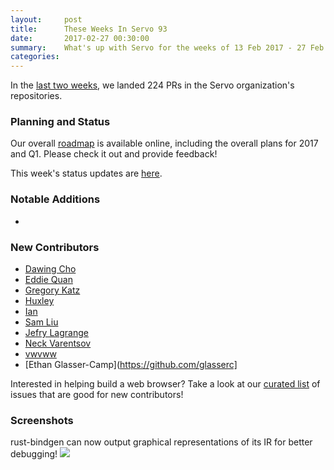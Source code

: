 ```yaml
---
layout:     post
title:      These Weeks In Servo 93
date:       2017-02-27 00:30:00
summary:    What's up with Servo for the weeks of 13 Feb 2017 - 27 Feb 2017
categories:
---
```


In the [last two weeks](https://github.com/pulls?utf8=%E2%9C%93&q=is%3Apr+is%3Amerged+closed%3A2017-02-13..2017-02-27+user%3Aservo+),
we landed 224 PRs in the Servo organization's repositories.

### Planning and Status

Our overall [roadmap](https://github.com/servo/servo/wiki/Roadmap) is available online, including the overall plans for 2017 and Q1. Please check it out and provide feedback!

This week's status updates are [here](https://www.standu.ps/project/servo/).

### Notable Additions

- 

### New Contributors

- [Dawing Cho](https://github.com/AdmiralCoco)
- [Eddie Quan](https://github.com/eddiequan)
- [Gregory Katz](https://github.com/gregkatz)
- [Huxley](https://github.com/UnICorN21)
- [Ian](https://github.com/Greeene)
- [Sam Liu](https://github.com/samliu)
- [Jefry Lagrange](https://github.com/zimio)
- [Neck Varentsov](https://github.com/Varentsov)
- [vwvww](https://github.com/vwvww)
- [Ethan Glasser-Camp](https://github.com/glasserc]

Interested in helping build a web browser? Take a look at our [curated list](https://starters.servo.org/) of issues that are good for new contributors!

### Screenshots

rust-bindgen can now output graphical representations of its IR for better debugging!
<img src="https://raw.githubusercontent.com/servo/rust-bindgen/master/example-graphviz-ir.png">
